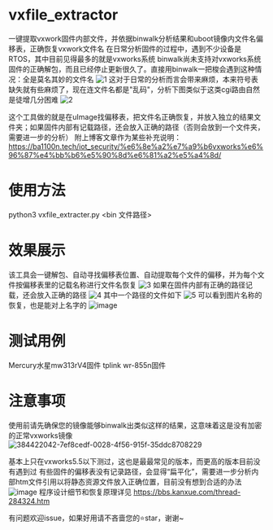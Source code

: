 # vxfile_extractor
一键提取vxwork固件内部文件，并依据binwalk分析结果和uboot镜像内文件名偏移表，正确恢复vxwork文件名
在日常分析固件的过程中，遇到不少设备是RTOS，其中目前见得最多的就是vxworks系统
binwalk尚未支持对vxworks系统固件的正确解包，而且已经停止更新很久了。直接用binwalk一把梭会遇到这种情况：全是莫名其妙的文件名
![1](https://github.com/user-attachments/assets/7aaf1cee-de63-4af5-b145-95eafdfd2d88)
这对于日常的分析而言会带来麻烦，本来符号表缺失就有些麻烦了，现在连文件名都是"乱码"，分析下图类似于这类cgi路由自然是徒增几分困难
![2](https://github.com/user-attachments/assets/2f179233-c580-4f01-bef3-fd7c9b7fd512)

这个工具做的就是在uImage找偏移表，把文件名正确恢复，并放入独立的结果文件夹；如果固件内部有记载路径，还会放入正确的路径（否则会放到一个文件夹，需要进一步的分析）
附上博客文章作为某些补充说明：https://ba1100n.tech/iot_security/%e6%8e%a2%e7%a9%b6vxworks%e6%96%87%e4%bb%b6%e5%90%8d%e6%81%a2%e5%a4%8d/
# 使用方法
python3 vxfile_extracter.py <bin 文件路径>

# 效果展示
该工具会一键解包、自动寻找偏移表位置、自动提取每个文件的偏移，并为每个文件按偏移表里的记载名称进行文件名恢复
![3](https://github.com/user-attachments/assets/6279fdca-8e35-4227-aea4-1621d7b0a329)
如果在固件内部有正确的路径记载，还会放入正确的路径
![4](https://github.com/user-attachments/assets/8f34b6ad-9655-4120-8e4d-3fc2efa180b6)
其中一个路径的文件如下
![5](https://github.com/user-attachments/assets/ae9c3f81-404e-46d1-a70d-e355e2ad12b8)
可以看到图片名称的恢复，也是能对上名字的
![image](https://github.com/user-attachments/assets/749b9416-5514-41da-ae15-5bff4ab66539)

# 测试用例
Mercury水星mw313rV4固件
tplink wr-855n固件

# 注意事项
使用前请先确保您的镜像能够binwalk出类似这样的结果，这意味着这是没有加密的正常vxworks镜像
![384422042-7ef8cedf-0028-4f56-915f-35ddc8708229](https://github.com/user-attachments/assets/b2b05bd0-6176-4a75-b840-95c56fedb36e)

基本上只在vxworks5.5以下测过，这也是最最常见的版本，而更高的版本目前没有遇到过
有些固件的偏移表没有记录路径，会显得“扁平化”，需要进一步分析内部htm文件引用以将静态资源文件放入正确位置，目前没有想到合适的办法
![image](https://github.com/user-attachments/assets/fb30a9dd-481d-4686-986c-20548dc40afd)
程序设计细节和恢复原理详见 https://bbs.kanxue.com/thread-284324.htm

有问题欢迎issue，如果好用请不吝啬您的⭐star，谢谢~
